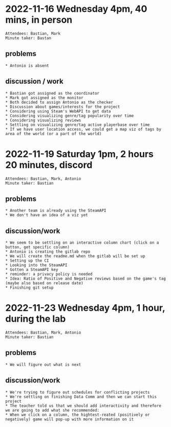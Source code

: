 # 2022-11-16 Wednesday 4pm, 40 mins, in person
    Attendees: Bastian, Mark
    Minute taker: Bastan
## problems
    * Antonio is absent 
## discussion / work
    * Bastian got assigned as the coordinator
    * Mark got assigned as the monitor
    * Both decided to assign Antonio as the checker
    * Discussion about games/interests for the project
    * Considering using Steam's WebAPI to get data
    * Considering visualizing genre/tag popularity over time
    * Considering visualizing reviews
    * Settling on visualizing genre/tag active playerbase over time
    * If we have user location access, we could get a map viz of tags by area of the world (or a part of the world)


# 2022-11-19 Saturday 1pm, 2 hours 20 minutes, discord
    Attendees: Bastian, Mark, Antonio
    Minute taker: Bastian
## problems
    * Another team is already using the SteamAPI
    * We don't have an idea of a viz yet
## discussion/work
    * We seem to be settling on an interactive column chart (click on a button, get specific column)
    * Antonio is creating the gitlab repo
    * We will create the readme.md when the gitlab will be set up
    * Setting up the CI
    * Looking into the SteamAPI
    * Gotten a SteamAPI key 
    * reminder: a privacy policy is needed
    * Idea: Ratio of Positive and Negative reviews based on the game's tag (maybe also based on release date)
    * Finishing git setup

# 2022-11-23 Wednesday 4pm, 1 hour, during the lab
    Attendees: Bastian, Mark, Antonio
    Minute taker: Bastian
## problems
    * We will figure out what is next
## discussion/work
    * We're trying to figure out schedules for conflicting projects
    * We're settling on finishing Data Comm and then we can start this project
    * The teacher told us that we should add interactivity and therefore we are going to add what she recommended:
    * When we click on a column, the hightest-reated (positively or negatively) game will pop-up with more information on it